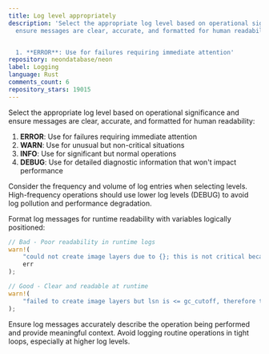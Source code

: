```yaml
---
title: Log level appropriately
description: 'Select the appropriate log level based on operational significance and
  ensure messages are clear, accurate, and formatted for human readability:


  1. **ERROR**: Use for failures requiring immediate attention'
repository: neondatabase/neon
label: Logging
language: Rust
comments_count: 6
repository_stars: 19015
---
```


Select the appropriate log level based on operational significance and ensure messages are clear, accurate, and formatted for human readability:

1. **ERROR**: Use for failures requiring immediate attention
2. **WARN**: Use for unusual but non-critical situations
3. **INFO**: Use for significant but normal operations
4. **DEBUG**: Use for detailed diagnostic information that won't impact performance

Consider the frequency and volume of log entries when selecting levels. High-frequency operations should use lower log levels (DEBUG) to avoid log pollution and performance degradation.

Format log messages for runtime readability with variables logically positioned:

```rust
// Bad - Poor readability in runtime logs
warn!(
    "could not create image layers due to {}; this is not critical because the requested image LSN is below the GC curoff",
    err
);

// Good - Clear and readable at runtime
warn!(
    "failed to create image layers but lsn is <= gc_cutoff, therefore this can happen: lsn={lsn} gc_cutoff={gc_cutoff}: {err}",
);
```

Ensure log messages accurately describe the operation being performed and provide meaningful context. Avoid logging routine operations in tight loops, especially at higher log levels.